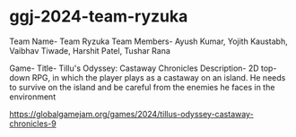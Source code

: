 # ggj-2024-team-ryzuka

Team Name- Team Ryzuka
Team Members- Ayush Kumar, Yojith Kaustabh, Vaibhav Tiwade, Harshit Patel, Tushar Rana

Game-
Title- Tillu's Odyssey: Castaway Chronicles
Description- 2D top-down RPG, in which the player plays as a castaway on an island. He needs to survive on the island and be careful from the enemies he faces in the environment

https://globalgamejam.org/games/2024/tillus-odyssey-castaway-chronicles-9
